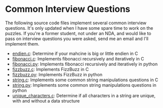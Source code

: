 # Common Interview Questions

The following source code files implement several common interview questions.  It's only updated when I have some spare time to work on the puzzles.  If you're a former student, not under an NDA, and would like to pass on interview questions you were asked, send me an email and I'll implement them.

- [endien.c][05]: Determine if your mahcine is big or little endien in C
- [fibonacci.c][06]: Implements fibonacci recursively and iteratively in C
- [fibonacci.py][07]: Implements fibonacci recursively and iteratively in python 
- [fizzbuzz.c][01]: Implements FizzBuzz in C
- [fizzbuzz.py][02]: Implements FizzBuzz in python
- [string.c][03]: Implements some common string manipulations questions in C
- [string.py][04]: Implements some common string manipulations questions in python
- [unique_characters.c][08]: Determine if all characters in a string are unique, with and without a data structure 


[01]: https://github.com/CSE3320/Common-Interview-Programs/blob/master/fizzbuzz.c 
[02]: https://github.com/CSE3320/Common-Interview-Programs/blob/master/fizzbuzz.py 
[03]: https://github.com/CSE3320/Common-Interview-Programs/blob/master/string.c 
[04]: https://github.com/CSE3320/Common-Interview-Programs/blob/master/string.py 
[05]: https://github.com/CSE3320/Common-Interview-Programs/blob/master/endien.c
[06]: https://github.com/CSE3320/Common-Interview-Programs/blob/master/fibonacci.c
[07]: https://github.com/CSE3320/Common-Interview-Programs/blob/master/fibonacci.py
[08]: https://github.com/CSE3320/Common-Interview-Programs/blob/master/unique_characters.c
